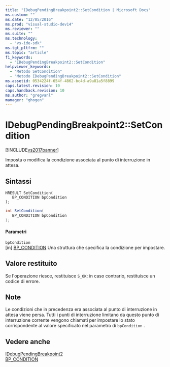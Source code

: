 ```yaml
---
title: "IDebugPendingBreakpoint2::SetCondition | Microsoft Docs"
ms.custom: ""
ms.date: "12/05/2016"
ms.prod: "visual-studio-dev14"
ms.reviewer: ""
ms.suite: ""
ms.technology: 
  - "vs-ide-sdk"
ms.tgt_pltfrm: ""
ms.topic: "article"
f1_keywords: 
  - "IDebugPendingBreakpoint2::SetCondition"
helpviewer_keywords: 
  - "Metodo SetCondition"
  - "Metodo IDebugPendingBreakpoint2::SetCondition"
ms.assetid: 0534224f-654f-4862-bc4d-a9a81a5f8899
caps.latest.revision: 10
caps.handback.revision: 10
ms.author: "gregvanl"
manager: "ghogen"
---
```

# IDebugPendingBreakpoint2::SetCondition
[!INCLUDE[vs2017banner](../../../code-quality/includes/vs2017banner.md)]

Imposta o modifica la condizione associata al punto di interruzione in attesa.  
  
## Sintassi  
  
```cpp#  
HRESULT SetCondition(   
   BP_CONDITION bpCondition  
);  
```  
  
```c#  
int SetCondition(   
   BP_CONDITION bpCondition  
);  
```  
  
#### Parametri  
 `bpCondition`  
 \[in\]  [BP\_CONDITION](../../../extensibility/debugger/reference/bp-condition.md) Una struttura che specifica la condizione per impostare.  
  
## Valore restituito  
 Se l'operazione riesce, restituisce `S_OK`; in caso contrario, restituisce un codice di errore.  
  
## Note  
 Le condizioni che in precedenza era associata al punto di interruzione in attesa viene persa.  Tutti i punti di interruzione limitano da questo punto di interruzione corrente vengono chiamati per impostare lo stato corrispondente al valore specificato nel parametro di `bpCondition` .  
  
## Vedere anche  
 [IDebugPendingBreakpoint2](../../../extensibility/debugger/reference/idebugpendingbreakpoint2.md)   
 [BP\_CONDITION](../../../extensibility/debugger/reference/bp-condition.md)